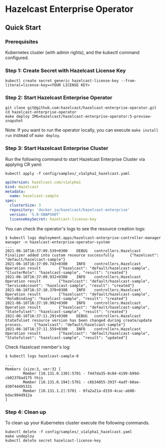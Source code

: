 # Hazelcast Enterprise Operator

## Quick Start

### Prerequisites

Kubernetes cluster (with admin rights), and the kubectl command configured.

### Step 1: Create Secret with Hazelcast License Key

```shell
kubectl create secret generic hazelcast-license-key --from-literal=license-key=<YOUR LICENSE KEY>
```

### Step 2: Start Hazelcast Enterprise Operator

```shell
git clone git@github.com:hazelcast/hazelcast-enterprise-operator.git
cd hazelcast-enterprise-operator
make deploy IMG=hazelcast/hazelcast-enterprise-operator:5-preview-snapshot
```

Note: If you want to run the operator locally, you can execute `make install run` instead of `make deploy`.

### Step 3: Start Hazelcast Enterprise Cluster

Run the following command to start Hazelcast Enterprise Cluster via applying CR yaml:

```shell
kubectl apply -f config/samples/_v1alpha1_hazelcast.yaml
```
```yaml
apiVersion: hazelcast.com/v1alpha1
kind: Hazelcast
metadata:
  name: hazelcast-sample
spec:
  clusterSize: 3
  repository: 'docker.io/hazelcast/hazelcast-enterprise'
  version: '5.0-SNAPSHOT'
  licenseKeySecret: hazelcast-license-key
```

You can check the operator's logs to see the resource creation logs:
```
$ kubectl logs deployment.apps/hazelcast-enterprise-controller-manager manager -n hazelcast-enterprise-operator-system
...
2021-06-16T16:37:09.539+0300    DEBUG   controllers.Hazelcast   Finalizer added into custom resource successfully       {"hazelcast": "default/hazelcast-sample"}
2021-06-16T16:37:09.743+0300    INFO    controllers.Hazelcast   Operation result        {"hazelcast": "default/hazelcast-sample", "ClusterRole": "hazelcast-sample", "result": "created"}
2021-06-16T16:37:09.932+0300    INFO    controllers.Hazelcast   Operation result        {"hazelcast": "default/hazelcast-sample", "ServiceAccount": "hazelcast-sample", "result": "created"}
2021-06-16T16:37:10.370+0300    INFO    controllers.Hazelcast   Operation result        {"hazelcast": "default/hazelcast-sample", "RoleBinding": "hazelcast-sample", "result": "created"}
2021-06-16T16:37:10.992+0300    INFO    controllers.Hazelcast   Operation result        {"hazelcast": "default/hazelcast-sample", "Statefulset": "hazelcast-sample", "result": "created"}
2021-06-16T16:37:11.291+0300    DEBUG   controllers.Hazelcast   Statefulset resource version has been changed during create/update process.     {"hazelcast": "default/hazelcast-sample"}
2021-06-16T16:37:11.559+0300    INFO    controllers.Hazelcast   Operation result        {"hazelcast": "default/hazelcast-sample", "Statefulset": "hazelcast-sample", "result": "updated"}
```

Check Hazelcast member's log:
```shell
$ kubectl logs hazelcast-sample-0

....
Members {size:3, ver:3} [
        Member [10.131.0.130]:5701 - f447da35-0c04-4199-b99d-cb02376ad175 this
        Member [10.131.0.194]:5701 - c6b34055-3937-4adf-b0ae-d30f44495331
        Member [10.131.1.2]:5701 - 0fa2a21a-d159-4cac-ab08-bdac994d912a
]
```

### Step 4: Clean up

To clean up your Kubernetes cluster execute the following commands.

```shell
kubectl delete -f config/samples/_v1alpha1_hazelcast.yaml
make undeploy
kubectl delete secret hazelcast-license-key
```

